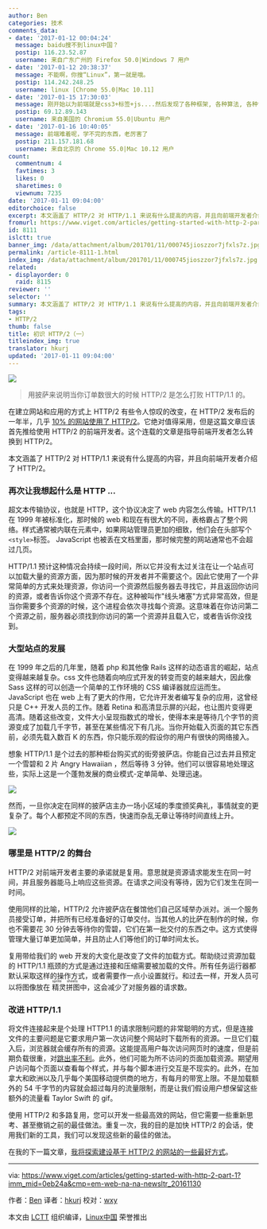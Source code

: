 ```yaml
---
author: Ben
categories: 技术
comments_data:
- date: '2017-01-12 00:04:24'
  message: baidu搜不到linux中国？
  postip: 116.23.52.87
  username: 来自广东广州的 Firefox 50.0|Windows 7 用户
- date: '2017-01-12 20:38:37'
  message: 不能啊，你搜“Linux”，第一就是哦。
  postip: 114.242.248.25
  username: linux [Chrome 55.0|Mac 10.11]
- date: '2017-01-15 17:30:03'
  message: 刚开始以为前端就是css3+标签+js....然后发现了各种框架, 各种算法, 各种协议, 各种操作系统....根本学不完啊魂淡
  postip: 69.12.89.143
  username: 来自美国的 Chromium 55.0|Ubuntu 用户
- date: '2017-01-16 10:40:05'
  message: 前端难着呢，学不完的东西，老厉害了
  postip: 211.157.181.68
  username: 来自北京的 Chrome 55.0|Mac 10.12 用户
count:
  commentnum: 4
  favtimes: 3
  likes: 0
  sharetimes: 0
  viewnum: 7235
date: '2017-01-11 09:04:00'
editorchoice: false
excerpt: 本文涵盖了 HTTP/2 对 HTTP/1.1 来说有什么提高的内容，并且向前端开发者介绍了 HTTP/2。
fromurl: https://www.viget.com/articles/getting-started-with-http-2-part-1
id: 8111
islctt: true
banner_img: /data/attachment/album/201701/11/000745jioszzor7jfxls7z.jpg
permalink: /article-8111-1.html
index_img: /data/attachment/album/201701/11/000745jioszzor7jfxls7z.jpg.thumb.jpg
related:
- displayorder: 0
  raid: 8115
reviewer: ''
selector: ''
summary: 本文涵盖了 HTTP/2 对 HTTP/1.1 来说有什么提高的内容，并且向前端开发者介绍了 HTTP/2。
tags:
- HTTP/2
thumb: false
title: 初识 HTTP/2（一）
titleindex_img: true
translator: hkurj
updated: '2017-01-11 09:04:00'
---
```


![](/data/attachment/album/201701/11/000745jioszzor7jfxls7z.jpg)



> 
> 用披萨来说明当你订单数很大的时候 HTTP/2 是怎么打败 HTTP/1.1 的。
> 
> 
> 


在建立网站和应用的方式上 HTTP/2 有些令人惊叹的改变，在 HTTP/2 发布后的一年半，几乎 [10% 的网站使用了 HTTP/2](https://w3techs.com/technologies/details/ce-http2/all/all)。它绝对值得采用，但是这篇文章应该首先推给使用 HTTP/2 的前端开发者。这个连载的文章是指导前端开发者怎么转换到 HTTP/2。


本文涵盖了 HTTP/2 对 HTTP/1.1 来说有什么提高的内容，并且向前端开发者介绍了 HTTP/2。


### 再次让我想起什么是 HTTP ...


超文本传输协议，也就是 HTTP，这个协议决定了 web 内容怎么传输。HTTP/1.1 在 1999 年被标准化，那时候的 web 和现在有很大的不同，表格霸占了整个网络。样式通常被内联在元素中，如果网站管理员更加的细致，他们会在头部写个 `<style>`标签。 JavaScript 也被丢在文档里面，那时候完整的网站通常也不会超过几页。


HTTP/1.1 预计这种情况会持续一段时间，所以它并没有太过关注在让一个站点可以加载大量的资源方面，因为那时候的开发者并不需要这个。因此它使用了一个非常简单的方式来处理资源，你访问一个资源然后服务器去寻找它，并且返回你访问的资源，或者告诉你这个资源不存在。这种被叫作"线头堵塞"方式非常高效，但是当你需要多个资源的时候，这个进程会依次寻找每个资源。这意味着在你访问第二个资源之前，服务器必须找到你访问的第一个资源并且载入它，或者告诉你没找到。


### 大型站点的发展


在 1999 年之后的几年里，随着 php 和其他像 Rails 这样的动态语言的崛起，站点变得越来越复杂。css 文件也随着向响应式开发的转变而变的越来越大，因此像 Sass 这样的可以创造一个简单的工作环境的 CSS 编译器就应运而生。 JavaScript 也在 web 上有了更大的作用，它允许开发者编写复杂的应用，这曾经只是 C++ 开发人员的工作。随着 Retina 和高清显示屏的兴起，也让图片变得更高清。随着这些改变，文件大小呈现指数式的增长，使得本来是等待几个字节的资源变成了加载几千字节，甚至在某些情况下有几兆。当你开始载入页面的其它东西前，必须先载入数百 K 的东西，你只能乐观的假设你的用户有很快的网络接入。


想象 HTTP/1.1 是个过去的那种柜台购买式的街旁披萨店。你能自己过去并且预定一个雪碧和 2 片 Angry Hawaiian ，然后等待 3 分钟。他们可以很容易地处理这些，实际上这是一个蓬勃发展的商业模式-定单简单、处理迅速。


![](/data/attachment/album/201701/11/000828grppttiitit5pl6k.png)


然而，一旦你决定在同样的披萨店主办一场小区域的季度颁奖典礼，事情就变的更复杂了。每个人都预定不同的东西，快速而杂乱无章让等待时间直线上升。


![](/data/attachment/album/201701/11/000829bcyrpckr0d0646ap.png)


### 哪里是 HTTP/2 的舞台


HTTP/2 对前端开发者主要的承诺就是复用。意思就是资源请求能发生在同一时间，并且服务器能马上响应这些资源。在请求之间没有等待，因为它们发生在同一时间。


使用同样的比喻，HTTP/2 允许披萨店在餐馆他们自己区域举办派对。派一个服务员接受订单，并把所有已经准备好的订单交付。当其他人的比萨在制作的时候，你也不需要花 30 分钟去等待你的雪碧，它们在第一批交付的东西之中。这方式使得管理大量订单更加简单，并且防止人们等他们的订单时间太长。


复用带给我们的 web 开发的大变化是改变了文件的加载方式。帮助绕过资源加载的 HTTP/1.1 瓶颈的方式是通过连接和压缩需要被加载的文件。所有任务运行器都默认采取这样的操作方式，或者需要作一点小设置就行。和过去一样，开发人员可以将图像放在<ruby> 精灵拼图 <rp>  （ </rp> <rt>  sprite sheets </rt> <rp>  ） </rp></ruby>中，这会减少了对服务器的请求数。


### 改进 HTTP/1.1


将文件连接起来是个处理 HTTP1.1 的请求限制问题的非常聪明的方式，但是连接文件的主要问题是它要求用户第一次访问整个网站时下载所有的资源。一旦它们载入后，浏览器就会缓存所有的资源。这能提高用户每次访问网页时的速度，但是前期负载很重，对[跳出率不利](https://blog.kissmetrics.com/speed-is-a-killer/)。此外，他们可能为所不访问的页面加载资源。期望用户访问每个页面以查看每个样式，并与每个脚本进行交互是不现实的。此外，在加拿大和欧洲以及几乎每个美国移动提供商的地方，有每月的带宽上限。不是加载额外的 54 千字节的内容就会超过每月的流量限制，而是让我们假设用户想保留这些额外的流量看 Taylor Swift 的 gif。


使用 HTTP/2 和多路复用，您可以开发一些最高效的网站，但它需要一些重新思考、甚至​​撤销之前的最佳做法。重复一次，我的目的是加快 HTTP/2 的会话，使用我们新的工具，我们可以发现这些新的最佳的做法。


在我的下一篇文章，[我将探索建设基于 HTTP/2 的网站的一些最好方式](https://www.viget.com/articles/getting-started-with-http-2-part-2)。




---


via: <https://www.viget.com/articles/getting-started-with-http-2-part-1?imm_mid=0eb24a&cmp=em-web-na-na-newsltr_20161130>


作者：[Ben](https://www.viget.com/about/team/btinsley) 译者：[hkurj](https://github.com/hkurj) 校对：[wxy](https://github.com/wxy)


本文由 [LCTT](https://github.com/LCTT/TranslateProject) 组织编译，[Linux中国](https://linux.cn/) 荣誉推出